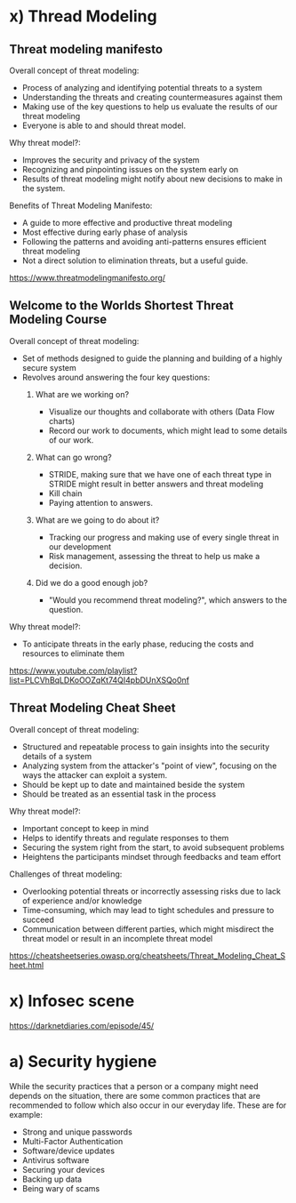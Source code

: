 # x) Thread Modeling
## Threat modeling manifesto

Overall concept of threat modeling:
- Process of analyzing and identifying potential threats to a system
- Understanding the threats and creating countermeasures against them
- Making use of the key questions to help us evaluate the results of our threat modeling
- Everyone is able to and should threat model.

Why threat model?:
- Improves the security and privacy of the system
- Recognizing and pinpointing issues on the system early on
- Results of threat modeling might notify about new decisions to make in the system.

Benefits of Threat Modeling Manifesto:
- A guide to more effective and productive threat modeling
- Most effective during early phase of analysis
- Following the patterns and avoiding anti-patterns ensures efficient threat modeling
- Not a direct solution to elimination threats, but a useful guide.

https://www.threatmodelingmanifesto.org/


## Welcome to the Worlds Shortest Threat Modeling Course

Overall concept of threat modeling:
- Set of methods designed to guide the planning and building of a highly secure system
- Revolves around answering the four key questions:
  1. What are we working on?
     - Visualize our thoughts and collaborate with others (Data Flow charts)
     - Record our work to documents, which might lead to some details of our work.
       
  2. What can go wrong?
     - STRIDE, making sure that we have one of each threat type in STRIDE might result in better answers and threat modeling
     - Kill chain
     - Paying attention to answers.
       
  3. What are we going to do about it?
     - Tracking our progress and making use of every single threat in our development
     - Risk management, assessing the threat to help us make a decision.
    
  5. Did we do a good enough job?
     - "Would you recommend threat modeling?", which answers to the question.

Why threat model?:
- To anticipate threats in the early phase, reducing the costs and resources to eliminate them

https://www.youtube.com/playlist?list=PLCVhBqLDKoOOZqKt74QI4pbDUnXSQo0nf


## Threat Modeling Cheat Sheet

Overall concept of threat modeling:
- Structured and repeatable process to gain insights into the security details of a system
- Analyzing system from the attacker's "point of view", focusing on the ways the attacker can exploit a system.
- Should be kept up to date and maintained beside the system
- Should be treated as an essential task in the process

Why threat model?:
- Important concept to keep in mind
- Helps to identify threats and regulate responses to them
- Securing the system right from the start, to avoid subsequent problems
- Heightens the participants mindset through feedbacks and team effort

Challenges of threat modeling:
- Overlooking potential threats or incorrectly assessing risks due to lack of experience and/or knowledge
- Time-consuming, which may lead to tight schedules and pressure to succeed
- Communication between different parties, which might misdirect the threat model or result in an incomplete threat model

https://cheatsheetseries.owasp.org/cheatsheets/Threat_Modeling_Cheat_Sheet.html


# x) Infosec scene

https://darknetdiaries.com/episode/45/

# a) Security hygiene
While the security practices that a person or a company might need depends on the situation, there are some common practices that are recommended to follow which also occur in our everyday life.
These are for example:
- Strong and unique passwords
- Multi-Factor Authentication
- Software/device updates
- Antivirus software
- Securing your devices
- Backing up data
- Being wary of scams
